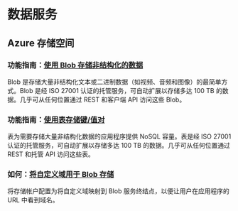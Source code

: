 <properties pageTitle="Nodejs-数据服务 - Azure 微软云" metakeywords="" description="" services="" documentationCenter="nodejs" authors="" manager="Tiffena" editor="EricChen"/>
  
<tags ms.service="" ms.date="" wacn.date="04/11/2015"/>
    
    
    
  
<h1 id="menu-nodejs-data">数据服务</h1>
<h2 id="header-0">Azure 存储空间</h2>
<h3>功能指南：<a href="/documentation/articles/storage-nodejs-how-to-use-blob-storage/">使用 Blob 存储非结构化的数据</a></h3>
<p>Blob 是存储大量非结构化文本或二进制数据（如视频、音频和图像）的最简单方式。Blob 是经 ISO 27001 认证的托管服务，可自动扩展以存储多达 100 TB 的数据。几乎可从任何位置通过 REST 和客户端 API 访问这些 Blob。</p>
<h3>功能指南：<a href="/documentation/articles/storage-nodejs-how-to-use-table-storage/">使用表存储键/值对</a></h3>
<p>表为需要存储大量非结构化数据的应用程序提供 NoSQL 容量。表是经 ISO 27001 认证的托管服务，可自动扩展以存储多达 100 TB 的数据。几乎可从任何位置通过 REST 和托管 API 访问这些表。</p>
<h3>如何：<a href="/documentation/articles/storage-custom-domain-name/">将自定义域用于 Blob 存储</a></h3>
<p>将存储帐户配置为将自定义域映射到 Blob 服务终结点，以便让用户在应用程序的 URL 中看到域名。</p>
<!--<h2 id="header-1">关系数据</h2>
<h3>如何：<a href="/documentation/articles/sql-database-manage-windows-azure-SSMS/">使用 SQL Server Management Studio 管理 Azure SQL 数据库</a></h3>
<p>您可以使用 SQL Server Management Studio 管理 SQL 数据库 逻辑服务器和数据库。本文包括有关创建和管理数据库、创建和管理登录，以及使用动态管理视图进行监视的详细信息。</p>

<h2 id="header-2">其他数据选项</h2>
<h3>教程：<a href="/documentation/articles/documentdb-nodejs-application/">使用 DocumentDB 构建 Node.js web 应用程序</a></h3>
<p>本教程展示如何使用 Azure DocumentDB 服务存储和访问托管在 Azure 网站上的 Node.js Express 应用程序中的数据。</p>
<h3>教程：<a href="/documentation/articles/store-mongolab-web-sites-nodejs-store-data-mongodb/">使用由 MongoLab 托管的 MongoDB 存储非关系数据</a></h3>
<p>MongoDB 是面向常用文档的 NoSQL 解决方案。在本教程中，你将了解如何创建 Node.js&ldquo;任务列表&rdquo;型应用程序，以便在由 MongoLab 托管的 MongoDB 实例中存储数据。本教程还教你如何使用适用于 Mac 和 Linux 的 Azure 跨平台工具来创建 Azure 网站。</p>
<h3>教程：<a href="/documentation/articles/web-sites-nodejs-store-data-mongodb/">在虚拟机上使用 MongoDB 存储非关系数据</a></h3>
<p>MongoDB 支持的另一选项是在 Azure 虚拟机上托管你自己的实例。本教程演示如何创建任务列表应用程序，以便在托管 MongoDB 的 Azure 虚拟机中存储数据。</p>
-->